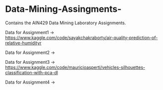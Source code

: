 # Data-Mining-Assingments-

Contains the AIN429 Data Mining Laboratory Assignments.

Data for Assignment1 -> https://www.kaggle.com/code/sayakchakraborty/air-quality-prediction-of-relative-humidityr

Data for Assignment2 ->

Data for Assignment3 -> https://www.kaggle.com/code/mauricioasperti/vehicles-silhouettes-classification-with-pca-dl

Data for Assignment4 ->
